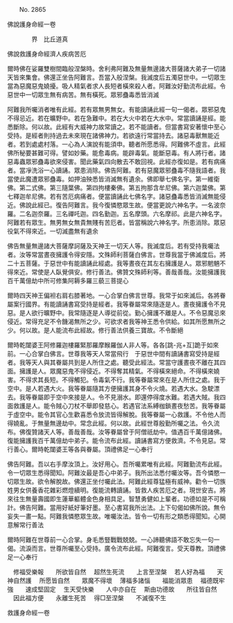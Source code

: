 ﻿　　No. 2865

佛說護身命經一卷

　　　　界　比丘道真


佛說救護身命經濟人疾病苦厄

爾時佛在娑羅雙樹間臨般涅槃時。舍利弗阿難及無量無邊諸大菩薩諸大弟子一切諸天皆來集會。佛還正坐告阿難言。吾當入般涅槃。我滅度后五濁惡世中。一切眾生當為惡魔惡鬼嬈擾。吸人精氣者求人長短者橫來殺人者。阿難汝好勤流布此經。令惡世中一切眾生無有病苦。無有橫死。眾邪蠱毒悉皆消滅

阿難我所囑消者唯有此經。若有眾無男無女。有能讀誦此經一句一偈者。眾邪惡鬼不得忌近。若在曠野中。若在急難中。若在大火中若在大水中。常當讀誦是經。能悉斷除。何以故。此經有大威神力故常讀之。若不能讀者。但當書寫安著懷中至心受持。是經者則持過去未來現在諸佛神力。若欲遠行常當持去。諸惡毒獸無能近者。若到處處村落。一心為人演說有能須申。聽者所愿悉得。阿難佛不虛言。此經佛所秘要甚難可得。譬如妙藥。能愈毒病。能辟毒氣。能斷惡毒。有人將行者。諸惡毒蟲眾邪蠱毒欲來侵害。聞此藥氣四向散去不敢回視。此經亦復如是。若有病痛者。當凈洗浴一心讀誦。眾患消除。佛告阿難。若有惡魔眾邪蠱毒不隨我語者。我當使此魔遭眾邪蠱毒。如押油殃悉皆消滅無有遺余。佛即舉七佛名宇。第一維衛佛。第二式佛。第三隨葉佛。第四拘樓秦佛。第五拘那含牟尼佛。第六迦葉佛。第七釋迦牟尼佛。若有苦厄病痛者。便當讀誦此七佛名字。諸惡蠱毒悉皆消滅無能侵近。佛說此經已。復告阿難言。我今復憐愍眾生故。便當更說六神名字。一名波奈羅。二名迦奈羅。三名禪吒迦。四名勤迦。五名摩頭。六名摩祁。此是六神名字。阿難若有眾生。無男無女無貴無賤有苦厄者。皆當稱說六神名字。所患消除。眾惡役氣不得來近。一切滅盡無有遺余

佛告無量無邊諸大菩薩摩訶薩及天神王一切天人等。我滅度后。若有受持我囑法者。汝等常當晝夜擁護令得安隱。文殊師利菩薩白佛言。世尊我當于佛滅度后。將二十五菩薩。于惡世中有能讀誦此經處。我等晝夜在其左右擁護是人。眾邪魍魎不得來近。常使是人臥覺俱安。修行善法。佛贊文殊師利等。善哉善哉。汝能擁護我百千萬億劫中所可修集阿耨多羅三藐三菩提心

爾時四天神王偏袒右肩右膝著地。一心合掌白佛言世尊。我常于如來滅后。各將眷屬案行國界。有能讀誦書寫受持是經者。我等眷屬常來隨逐是人。晝夜擁護令不見惡。是人欲行曠野中。我常隨逐是人導從前從。勤心擁護不離是人。不令惡魔忌來侵近。常得充足不令饑渴無所之少。可欲求者我等神王悉令供給。如其所愿無所之少。何以故。是人能流布此經故。修行善法供養三寶故。不令斷絕

爾時乾闥婆王阿修羅迦樓羅緊那羅摩睺羅伽人非人等。各各[跳-兆+互]跪于如來前。一心合掌白佛言。世尊我等天人常當飛行　于惡世中間有讀誦書寫受持是經者。我等天人與其眷屬共到是人所住之處。聽受此經法。常當守護晝夜不離在其四面。擁護是人。眾魔惡鬼不得侵近。不得奪其精氣。不得橫來絕命。不得橫來嬈害。不得求其長短。不得觸犯。令毒氣不行。我等眷屬常來在是人所住之處。我于空中。是人若遇大火。我等眷屬隨其方便擁護其身不令火燒。若遇大水。急駛漂去。我等眷屬即于空中來接是人。令不見溺水。即還停得度水難。若遇大賊。我四面救護是人。能令賊心刀杖不舉即發慈心。若遇官法系縛枷鎖晝夜愁苦。我等眷屬于虛空中。能令其官心生歡喜悉令放流皆得解脫。我等眷屬一心救護。不令他人而得嬈亂。于無量無邊劫中。常念此經。何以故。此經世尊殷勤所囑之法。令久流布。佛復贊諸天人等。善哉善哉。汝等眷屬曾于阿僧祇劫中。值遇百千萬億諸佛。復能擁護我百千萬億劫中弟子。能令流布此經。讀誦書寫方便救濟。不令見惡。常行善心。爾時乾闥婆王等各與眷屬。頂禮佛足一心奉行

佛告阿難。吾以右手摩汝頂上。汝好用心。吾所囑累唯有此經。阿難勤流布此經。令一切眾生悉得聞知。阿難汝最是吾心中弟子。我所出法悉付囑汝等。吾今憐愍一切眾生故。欲令解脫故。佛還正坐付囑此法。阿難此經尊猛極有威神。勸令一切族姓男女供養香花雜彩燃燈續明。復能流轉讀誦。皆救人疾苦厄之者。現世安吉。將來往生無量壽國即生蓮華軀體金色身相具足。智慧勇健如上輩者。功德如是不可稱計。佛告阿難。當用好紙好筆好墨。至心書寫我所出法。上下句偈如佛所說。無令妄失一畫一點。阿難我憐愍眾生故。唯囑汝法。皆令一切有形之類悉得聞知。心開意解常行善法

爾時阿難在世尊前一心合掌。身毛悉豎戰戰兢兢。一心諦聽佛語不敢忘失一句一偈。流淚而言。世尊所囑至心受持。廣令流布此經。阿難復言。受天尊教。頂禮佛足一心奉行

　修福受樂報　　所欲皆自然
　超然生死流　　上言至涅槃
　若人好為福　　天神自然護
　所愿皆自然　　眾魔不得壞
　薄福多諸惱　　福能消眾患
　福德既牢強　　速成堅固定
　生天受快樂　　人中亦自在
　斯由功德故　　所往皆自然
　因此福方便　　永離生死苦
　得□至涅槃　　不滅復不生　

救護身命經一卷

